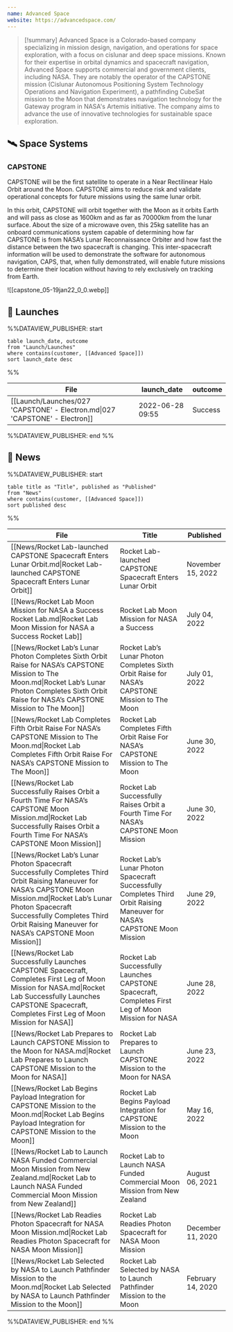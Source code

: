```yaml
---
name: Advanced Space
website: https://advancedspace.com/
---
```


>[!summary]
Advanced Space is a Colorado-based company specializing in mission design, navigation, and operations for space exploration, with a focus on cislunar and deep space missions. Known for their expertise in orbital dynamics and spacecraft navigation, Advanced Space supports commercial and government clients, including NASA. They are notably the operator of the CAPSTONE mission (Cislunar Autonomous Positioning System Technology Operations and Navigation Experiment), a pathfinding CubeSat mission to the Moon that demonstrates navigation technology for the Gateway program in NASA's Artemis initiative. The company aims to advance the use of innovative technologies for sustainable space exploration.

## 🛰️ Space Systems

### CAPSTONE

CAPSTONE will be the first satellite to operate in a Near Rectilinear Halo Orbit around the Moon. CAPSTONE aims to reduce risk and validate operational concepts for future missions using the same lunar orbit.

In this orbit, CAPSTONE will orbit together with the Moon as it orbits Earth and will pass as close as 1600km and as far as 70000km from the lunar surface. About the size of a microwave oven, this 25kg satellite has an onboard communications system capable of determining how far CAPSTONE is from NASA’s Lunar Reconnaissance Orbiter and how fast the distance between the two spacecraft is changing. This inter-spacecraft information will be used to demonstrate the software for autonomous navigation, CAPS, that, when fully demonstrated, will enable future missions to determine their location without having to rely exclusively on tracking from Earth.

![[capstone_05-19jan22_0_0.webp]]

## 🚀 Launches

%%DATAVIEW_PUBLISHER: start
```
table launch_date, outcome
from "Launch/Launches"
where contains(customer, [[Advanced Space]])
sort launch_date desc
```
%%

| File                                                                        | launch_date      | outcome |
| --------------------------------------------------------------------------- | ---------------- | ------- |
| [[Launch/Launches/027 'CAPSTONE' - Electron.md\|027 'CAPSTONE' - Electron]] | 2022-06-28 09:55 | Success |

%%DATAVIEW_PUBLISHER: end %%

## 📰 News

%%DATAVIEW_PUBLISHER: start
```
table title as "Title", published as "Published"
from "News"
where contains(customer, [[Advanced Space]])
sort published desc
```
%%

| File                                                                                                                                                                                                                                                             | Title                                                                                                                      | Published         |
| ---------------------------------------------------------------------------------------------------------------------------------------------------------------------------------------------------------------------------------------------------------------- | -------------------------------------------------------------------------------------------------------------------------- | ----------------- |
| [[News/Rocket Lab-launched CAPSTONE Spacecraft Enters Lunar Orbit.md\|Rocket Lab-launched CAPSTONE Spacecraft Enters Lunar Orbit]]                                                                                                                               | Rocket Lab-launched CAPSTONE Spacecraft Enters Lunar Orbit                                                                 | November 15, 2022 |
| [[News/Rocket Lab Moon Mission for NASA a Success  Rocket Lab.md\|Rocket Lab Moon Mission for NASA a Success  Rocket Lab]]                                                                                                                                       | Rocket Lab Moon Mission for NASA a Success                                                                                 | July 04, 2022     |
| [[News/Rocket Lab’s Lunar Photon Completes Sixth Orbit Raise for NASA’s CAPSTONE Mission to The Moon.md\|Rocket Lab’s Lunar Photon Completes Sixth Orbit Raise for NASA’s CAPSTONE Mission to The Moon]]                                                         | Rocket Lab’s Lunar Photon Completes Sixth Orbit Raise for NASA’s CAPSTONE Mission to The Moon                              | July 01, 2022     |
| [[News/Rocket Lab Completes Fifth Orbit Raise For NASA’s CAPSTONE Mission to The Moon.md\|Rocket Lab Completes Fifth Orbit Raise For NASA’s CAPSTONE Mission to The Moon]]                                                                                       | Rocket Lab Completes Fifth Orbit Raise For NASA’s CAPSTONE Mission to The Moon                                             | June 30, 2022     |
| [[News/Rocket Lab Successfully Raises Orbit a Fourth Time For NASA’s CAPSTONE Moon Mission.md\|Rocket Lab Successfully Raises Orbit a Fourth Time For NASA’s CAPSTONE Moon Mission]]                                                                             | Rocket Lab Successfully Raises Orbit a Fourth Time For NASA’s CAPSTONE Moon Mission                                        | June 30, 2022     |
| [[News/Rocket Lab’s Lunar Photon Spacecraft Successfully Completes Third Orbit Raising Maneuver for NASA’s CAPSTONE Moon Mission.md\|Rocket Lab’s Lunar Photon Spacecraft Successfully Completes Third Orbit Raising Maneuver for NASA’s CAPSTONE Moon Mission]] | Rocket Lab’s Lunar Photon Spacecraft Successfully Completes Third Orbit Raising Maneuver for NASA’s CAPSTONE Moon Mission  | June 29, 2022     |
| [[News/Rocket Lab Successfully Launches CAPSTONE Spacecraft, Completes First Leg of Moon Mission for NASA.md\|Rocket Lab Successfully Launches CAPSTONE Spacecraft, Completes First Leg of Moon Mission for NASA]]                                               | Rocket Lab Successfully Launches CAPSTONE Spacecraft, Completes First Leg of Moon Mission for NASA                         | June 28, 2022     |
| [[News/Rocket Lab Prepares to Launch CAPSTONE Mission to the Moon for NASA.md\|Rocket Lab Prepares to Launch CAPSTONE Mission to the Moon for NASA]]                                                                                                             | Rocket Lab Prepares to Launch CAPSTONE Mission to the Moon for NASA                                                        | June 23, 2022     |
| [[News/Rocket Lab Begins Payload Integration for CAPSTONE Mission to the Moon.md\|Rocket Lab Begins Payload Integration for CAPSTONE Mission to the Moon]]                                                                                                       | Rocket Lab Begins Payload Integration for CAPSTONE Mission to the Moon                                                     | May 16, 2022      |
| [[News/Rocket Lab to Launch NASA Funded Commercial Moon Mission from New Zealand.md\|Rocket Lab to Launch NASA Funded Commercial Moon Mission from New Zealand]]                                                                                                 | Rocket Lab to Launch NASA Funded Commercial Moon Mission from New Zealand                                                  | August 06, 2021   |
| [[News/Rocket Lab Readies Photon Spacecraft for NASA Moon Mission.md\|Rocket Lab Readies Photon Spacecraft for NASA Moon Mission]]                                                                                                                               | Rocket Lab Readies Photon Spacecraft for NASA Moon Mission                                                                 | December 11, 2020 |
| [[News/Rocket Lab Selected by NASA to Launch Pathfinder Mission to the Moon.md\|Rocket Lab Selected by NASA to Launch Pathfinder Mission to the Moon]]                                                                                                           | Rocket Lab Selected by NASA to Launch Pathfinder Mission to the Moon                                                       | February 14, 2020 |

%%DATAVIEW_PUBLISHER: end %%